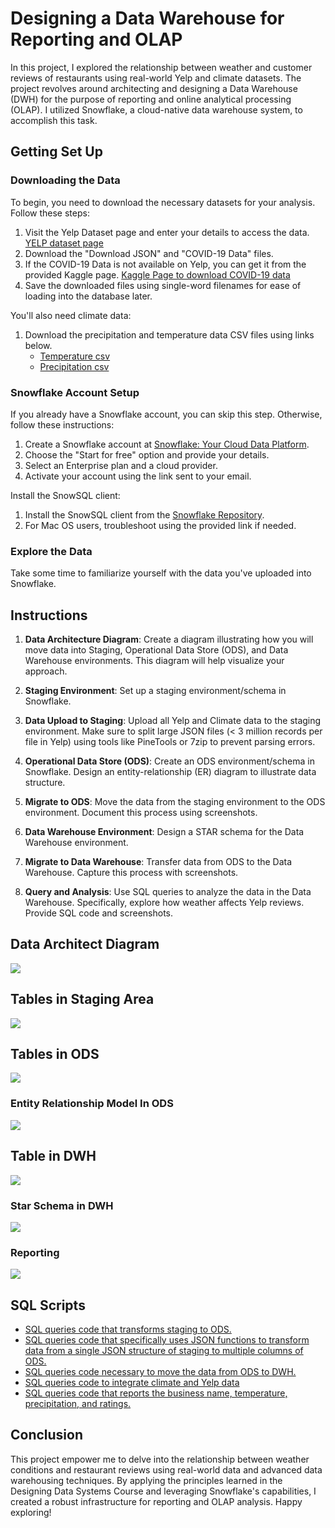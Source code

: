 # Designing a Data Warehouse for Reporting and OLAP

In this project, I explored the relationship between weather and customer reviews of restaurants using real-world Yelp and climate datasets. The project revolves around architecting and designing a Data Warehouse (DWH) for the purpose of reporting and online analytical processing (OLAP). I utilized Snowflake, a cloud-native data warehouse system, to accomplish this task.

## Getting Set Up

### Downloading the Data
To begin, you need to download the necessary datasets for your analysis. Follow these steps:

1. Visit the Yelp Dataset page and enter your details to access the data. <a href="https://www.yelp.com/dataset/download">YELP dataset page</a>
2. Download the "Download JSON" and "COVID-19 Data" files.
3. If the COVID-19 Data is not available on Yelp, you can get it from the provided Kaggle page. <a href="https://www.kaggle.com/datasets/claudiadodge/yelp-academic-data-set-covid-features?select=yelp_academic_dataset_covid_features.json">Kaggle Page to download COVID-19 data</a>
4. Save the downloaded files using single-word filenames for ease of loading into the database later.

You'll also need climate data:

1. Download the precipitation and temperature data CSV files using links below.
    <ul>
       <li><a href="./Project Design a Data Warehouse for Reporting and OLAP/Data/temperature-degreef.csv">Temperature csv</a></li>
       <li><a href="./Project Design a Data Warehouse for Reporting and OLAP/Data/precipitation-inch.csv">Precipitation csv</a></li>
    </ul>
 

### Snowflake Account Setup
If you already have a Snowflake account, you can skip this step. Otherwise, follow these instructions:

1. Create a Snowflake account at [Snowflake: Your Cloud Data Platform](https://www.snowflake.com/).
2. Choose the "Start for free" option and provide your details.
3. Select an Enterprise plan and a cloud provider.
4. Activate your account using the link sent to your email.

Install the SnowSQL client:

1. Install the SnowSQL client from the [Snowflake Repository](https://docs.snowflake.com/en/user-guide/snowsql-install-config.html).
2. For Mac OS users, troubleshoot using the provided link if needed.

### Explore the Data
Take some time to familiarize yourself with the data you've uploaded into Snowflake.

## Instructions

1. **Data Architecture Diagram**: Create a diagram illustrating how you will move data into Staging, Operational Data Store (ODS), and Data Warehouse environments. This diagram will help visualize your approach.

2. **Staging Environment**: Set up a staging environment/schema in Snowflake. 

3. **Data Upload to Staging**: Upload all Yelp and Climate data to the staging environment. Make sure to split large JSON files (< 3 million records per file in Yelp) using tools like PineTools or 7zip to prevent parsing errors.

4. **Operational Data Store (ODS)**: Create an ODS environment/schema in Snowflake. Design an entity-relationship (ER) diagram to illustrate data structure.

5. **Migrate to ODS**: Move the data from the staging environment to the ODS environment. Document this process using screenshots.

6. **Data Warehouse Environment**: Design a STAR schema for the Data Warehouse environment.

7. **Migrate to Data Warehouse**: Transfer data from ODS to the Data Warehouse. Capture this process with screenshots.

8. **Query and Analysis**: Use SQL queries to analyze the data in the Data Warehouse. Specifically, explore how weather affects Yelp reviews. Provide SQL code and screenshots.
## Data Architect Diagram
<img src="./Project Design a Data Warehouse for Reporting and OLAP/ScreenShots/YELP New Data Architect.png">

## Tables in Staging Area
<img src="./Project Design a Data Warehouse for Reporting and OLAP/ScreenShots/Temperature and Precipitation Table Staging.png">

## Tables in ODS 
<img src="./Project Design a Data Warehouse for Reporting and OLAP/ScreenShots/YELP and Climate Tables at ODS.png">

### Entity Relationship Model In ODS
<img src="./Project Design a Data Warehouse for Reporting and OLAP/ScreenShots/YELP ERD diagram.PNG">

## Table in DWH
<img src="./Project Design a Data Warehouse for Reporting and OLAP/ScreenShots/YELP and Climate Table in DWH.png">

### Star Schema in DWH
<img src="./Project Design a Data Warehouse for Reporting and OLAP/ScreenShots/Star Schema.png">

### Reporting
<img src="./Project Design a Data Warehouse for Reporting and OLAP/ScreenShots/SQL code to reports the business name, temperature, precipitation, and ratings.png">

## SQL Scripts
<ul>
    <li><a href="./Project Design a Data Warehouse for Reporting and OLAP/SQL Script RAW to STAGING.sql">SQL queries code that transforms staging to ODS.</a></li>
    <li><a href="./Project Design a Data Warehouse for Reporting and OLAP/SQL STAGING to ODS.sql">SQL queries code that specifically uses JSON functions to transform data from a single JSON structure of staging to multiple columns of ODS.</a></li>
    <li><a href="./Project Design a Data Warehouse for Reporting and OLAP/SQL ODS to DWH.sql">SQL queries code necessary to move the data from ODS to DWH.</a></li>
    <li><a href="./Project Design a Data Warehouse for Reporting and OLAP/SQL Integrating Climate and Yelp data.sql">SQL queries code to integrate climate and Yelp data</a></li>
    <li><a href="./Project Design a Data Warehouse for Reporting and OLAP/SQL reporting business,temperature, precipitation.sql">SQL queries code that reports the business name, temperature, precipitation, and ratings.</a></li>
</ul>

## Conclusion

This project empower me to delve into the relationship between weather conditions and restaurant reviews using real-world data and advanced data warehousing techniques. By applying the principles learned in the Designing Data Systems Course and leveraging Snowflake's capabilities, I created a robust infrastructure for reporting and OLAP analysis. Happy exploring!
